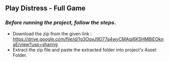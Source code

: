 ## Play Distress - Full Game
### _Before running the project, follow the steps_.

- Download the zip from the given link : https://drive.google.com/file/d/1g3OqvJ9D77a4wyCMAqj6KSHMBlEOknaE/view?usp=sharing
- Extract the zip file and paste the extracted folder into project's Asset Folder.
